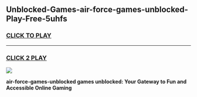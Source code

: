 
## Unblocked-Games-air-force-games-unblocked-Play-Free-5uhfs
<h3>
<a href="https://premium76.site?title=air-force-games-unblocked&ref=21A">CLICK TO PLAY</a></h3>
<hr>

<h3>
<a href="https://premium76.site?title=air-force-games-unblocked&ref=21A">CLICK 2 PLAY</a>
  
</h3>

<a href="https://premium76.site?title=air-force-games-unblocked&ref=21A"><img src="https://clearcache.store/games.png"></a>


**air-force-games-unblocked games unblocked: Your Gateway to Fun and Accessible Online Gaming**
